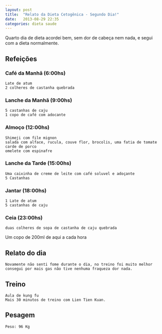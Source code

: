 ```yaml
---
layout: post
title:  "Relato da Dieta Cetogênica - Segundo Dia!"
date:   2013-08-29 22:35
categories: dieta saude
---
```


Quarto dia de dieta acordei bem, sem dor de cabeça nem nada, e segui com a dieta normalmente.

## Refeições

### Café da Manhã (6:00hs)

	Late de atum 
	2 colheres de castanha quebrada

### Lanche da Manhã (9:00hs)

	5 castanhas de caju 
	1 copo de café com adocante

### Almoço (12:00hs)

	Shimeji com file mignon
	salada com alface, rucula, couve flor, brocolis, uma fatia de tomate
	carde de porco 
	omelete com espinafre

### Lanche da Tarde (15:00hs)
	
	Uma caixinha de creme de leite com café soluvel e adoçante
	5 Castanhas

### Jantar (18:00hs)

	1 Late de atum
	5 castanhas de caju

### Ceia (23:00hs)

	duas colheres de sopa de castanha de caju quebrada

Um copo de 200ml de aqui a cada hora

## Relato do dia

	Novamente não senti fome durante o dia, no treino foi muito melhor consegui por mais gas não tive nenhuma fraqueza dor nada.

## Treino

	Aula de kung fu
	Mais 30 minutos de treino com Lien Tien Kuan.

## Pesagem

	Peso: 96 Kg
